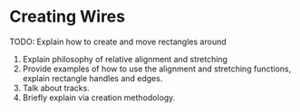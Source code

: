 # Creating Wires

TODO: Explain how to create and move rectangles around 
1. Explain philosophy of relative alignment and stretching
2. Provide examples of how to use the alignment and stretching functions, explain rectangle handles and edges.
3. Talk about tracks.
4. Briefly explain via creation methodology.
 
